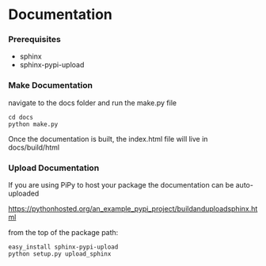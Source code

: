 Documentation
====================================================================================================

### Prerequisites
* sphinx
* sphinx-pypi-upload


### Make Documentation

navigate to the docs folder and run the make.py file

	cd docs
	python make.py

Once the documentation is built, the index.html file will live in docs/build/html


### Upload Documentation

If you are using PiPy to host your package the documentation can be auto-uploaded

https://pythonhosted.org/an_example_pypi_project/buildanduploadsphinx.html

from the top of the package path:

	easy_install sphinx-pypi-upload
	python setup.py upload_sphinx

